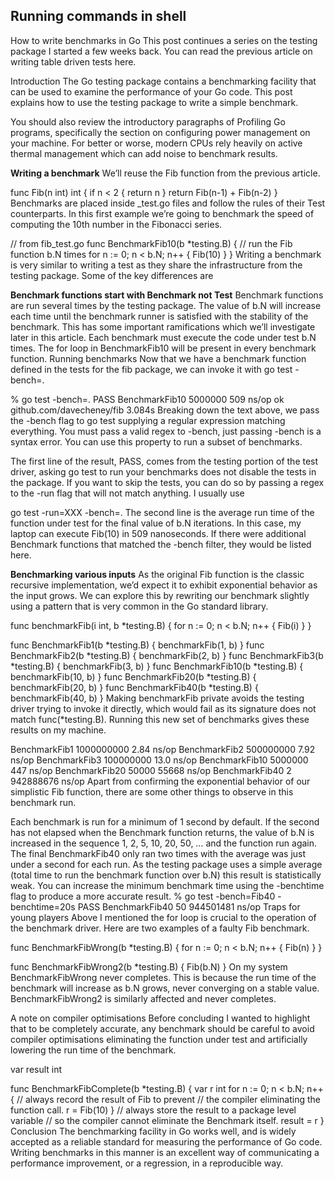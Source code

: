 ## Running commands in shell

How to write benchmarks in Go
This post continues a series on the testing package I started a few weeks back. You can read the previous article on writing table driven tests here.

Introduction
The Go testing package contains a benchmarking facility that can be used to examine the performance of your Go code. This post explains how to use the testing package to write a simple benchmark.

You should also review the introductory paragraphs of Profiling Go programs, specifically the section on configuring power management on your machine. For better or worse, modern CPUs rely heavily on active thermal management which can add noise to benchmark results.

**Writing a benchmark**
We’ll reuse the Fib function from the previous article.

func Fib(n int) int {
        if n < 2 {
                return n
        }
        return Fib(n-1) + Fib(n-2)
}
Benchmarks are placed inside _test.go files and follow the rules of their Test counterparts. In this first example we’re going to benchmark the speed of computing the 10th number in the Fibonacci series.

// from fib_test.go
func BenchmarkFib10(b *testing.B) {
        // run the Fib function b.N times
        for n := 0; n < b.N; n++ {
                Fib(10)
        }
}
Writing a benchmark is very similar to writing a test as they share the infrastructure from the testing package. Some of the key differences are

**Benchmark functions start with Benchmark not Test**
Benchmark functions are run several times by the testing package. The value of b.N will increase each time until the benchmark runner is satisfied with the stability of the benchmark. This has some important ramifications which we’ll investigate later in this article.
Each benchmark must execute the code under test b.N times. The for loop in BenchmarkFib10 will be present in every benchmark function.
Running benchmarks
Now that we have a benchmark function defined in the tests for the fib package, we can invoke it with go test -bench=.

% go test -bench=.
PASS
BenchmarkFib10   5000000               509 ns/op
ok      github.com/davecheney/fib       3.084s
Breaking down the text above, we pass the -bench flag to go test supplying a regular expression matching everything. You must pass a valid regex to -bench, just passing -bench is a syntax error. You can use this property to run a subset of benchmarks.

The first line of the result, PASS, comes from the testing portion of the test driver, asking go test to run your benchmarks does not disable the tests in the package. If you want to skip the tests, you can do so by passing a regex to the -run flag that will not match anything. I usually use

go test -run=XXX -bench=.
The second line is the average run time of the function under test for the final value of b.N iterations. In this case, my laptop can execute Fib(10) in 509 nanoseconds. If there were additional Benchmark functions that matched the -bench filter, they would be listed here.

**Benchmarking various inputs**
As the original Fib function is the classic recursive implementation, we’d expect it to exhibit exponential behavior as the input grows. We can explore this by rewriting our benchmark slightly using a pattern that is very common in the Go standard library.

func benchmarkFib(i int, b *testing.B) {
        for n := 0; n < b.N; n++ {
                Fib(i)
        }
}

func BenchmarkFib1(b *testing.B)  { benchmarkFib(1, b) }
func BenchmarkFib2(b *testing.B)  { benchmarkFib(2, b) }
func BenchmarkFib3(b *testing.B)  { benchmarkFib(3, b) }
func BenchmarkFib10(b *testing.B) { benchmarkFib(10, b) }
func BenchmarkFib20(b *testing.B) { benchmarkFib(20, b) }
func BenchmarkFib40(b *testing.B) { benchmarkFib(40, b) }
Making benchmarkFib private avoids the testing driver trying to invoke it directly, which would fail as its signature does not match func(*testing.B). Running this new set of benchmarks gives these results on my machine.

BenchmarkFib1   1000000000               2.84 ns/op
BenchmarkFib2   500000000                7.92 ns/op
BenchmarkFib3   100000000               13.0 ns/op
BenchmarkFib10   5000000               447 ns/op
BenchmarkFib20     50000             55668 ns/op
BenchmarkFib40         2         942888676 ns/op
Apart from confirming the exponential behavior of our simplistic Fib function, there are some other things to observe in this benchmark run.

Each benchmark is run for a minimum of 1 second by default. If the second has not elapsed when the Benchmark function returns, the value of b.N is increased in the sequence 1, 2, 5, 10, 20, 50, … and the function run again.
The final BenchmarkFib40 only ran two times with the average was just under a second for each run. As the testing package uses a simple average (total time to run the benchmark function over b.N) this result is statistically weak. You can increase the minimum benchmark time using the -benchtime flag to produce a more accurate result.
% go test -bench=Fib40 -benchtime=20s
PASS
BenchmarkFib40        50         944501481 ns/op
Traps for young players
Above I mentioned the for loop is crucial to the operation of the benchmark driver. Here are two examples of a faulty Fib benchmark.

func BenchmarkFibWrong(b *testing.B) {
        for n := 0; n < b.N; n++ {
                Fib(n)
        }
}

func BenchmarkFibWrong2(b *testing.B) {
        Fib(b.N)
}
On my system BenchmarkFibWrong never completes. This is because the run time of the benchmark will increase as b.N grows, never converging on a stable value. BenchmarkFibWrong2 is similarly affected and never completes.

A note on compiler optimisations
Before concluding I wanted to highlight that to be completely accurate, any benchmark should be careful to avoid compiler optimisations eliminating the function under test and artificially lowering the run time of the benchmark.

var result int

func BenchmarkFibComplete(b *testing.B) {
        var r int
        for n := 0; n < b.N; n++ {
                // always record the result of Fib to prevent
                // the compiler eliminating the function call.
                r = Fib(10)
        }
        // always store the result to a package level variable
        // so the compiler cannot eliminate the Benchmark itself.
        result = r
}
Conclusion
The benchmarking facility in Go works well, and is widely accepted as a reliable standard for measuring the performance of Go code. Writing benchmarks in this manner is an excellent way of communicating a performance improvement, or a regression, in a reproducible way.